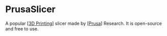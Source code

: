 # PrusaSlicer

A popular [[3D Printing]] slicer made by [[Prusa]] Research. It is open-source and free to use.

[//begin]: # "Autogenerated link references for markdown compatibility"
[3D Printing]: <3D Printing> "3D Printing"
[Prusa]: Prusa "Prusa"
[//end]: # "Autogenerated link references"